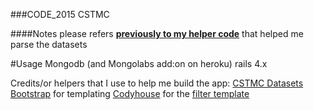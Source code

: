 ###CODE_2015 CSTMC

####Notes
please refers **[previously to my helper code](https://github.com/guinslym/cstmc_helper_to_parse_the_dataset)** that helped me parse the datasets

#Usage
	Mongodb (and Mongolabs add:on on heroku)
	rails 4.x

Credits/or helpers that I use to help me build the app:
	[CSTMC Datasets](http://techno-science.ca/)
	[Bootstrap](http://www.bootstrapcdn.com/) for templating
	[Codyhouse](http://codyhouse.co/) for the [filter template](http://codyhouse.co/gem/content-filter/)
	
